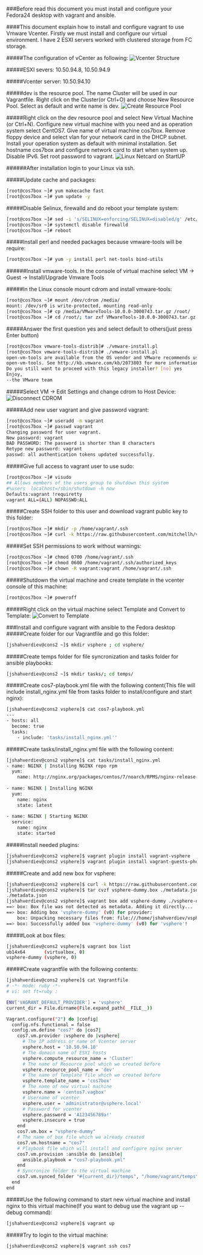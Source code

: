 ###Before read this document you must install and configure your Fedora24 desktop with vagrant and ansible.

####This document explain how to install and configure vagrant to use Vmware Vcenter. Firstly we must install and configure our virtual environment. I have 2 ESXI servers worked with clustered storage from FC storage.

#####The configuration of vCenter as following:
![Vcenter Structure](images/vcenter-structure.png)

#####ESXI severs:
10.50.94.8, 10.50.94.9

#####Vcenter server:
10.50.94.10

#####dev is the resource pool. The name Cluster will be used in our Vagrantfile. Right click on the Cluster(or Ctrl+O) and choose New Resource Pool. Select as default and write name is dev.
![Create Resource Pool](images/create-resource-pool.png)

#####Right click on the dev resource pool and select New Virtual Machine (or Ctrl+N). Configure new virtual machine with you need and as operation system select CentOS7. Give name of virtual machine cos7box. Remove floppy device and select vlan for your network card in the DHCP subnet. Install your operation system as default with minimal installation. Set hostname cos7box and configure network card to start when system up. Disable IPv6. Set root password to vagrant.
![Linux Netcard on StartUP](images/linux-network-card-startup.png)

######After installation login to your Linux via ssh. 

#####Update cache and packages:
```sh
[root@cos7box ~]# yum makecache fast
[root@cos7box ~]# yum update -y
```

#####Disable Selinux, firewalld and do reboot your template system:
```sh
[root@cos7box ~]# sed -i 's/SELINUX=enforcing/SELINUX=disabled/g' /etc/selinux/config
[root@cos7box ~]# systemctl disable firewalld
[root@cos7box ~]# reboot
```
#####Install perl and needed packages because vmware-tools will be require:
```sh
[root@cos7box ~]# yum -y install perl net-tools bind-utils
```
######Install vmware-tools. In the console of virtual machine select VM -> Guest -> Install/Upgrade Vmware Tools 

#####In the Linux console mount cdrom and install vmware-tools:
```sh
[root@cos7box ~]# mount /dev/cdrom /media/
mount: /dev/sr0 is write-protected, mounting read-only
[root@cos7box ~]# cp /media/VMwareTools-10.0.0-3000743.tar.gz /root/
[root@cos7box ~]# cd /root/; tar zxf VMwareTools-10.0.0-3000743.tar.gz ; cd vmware-tools-distrib/
```

#####Answer the first question yes and select default to others(just press Enter button)
```sh
[root@cos7box vmware-tools-distrib]# ./vmware-install.pl
[root@cos7box vmware-tools-distrib]# ./vmware-install.pl
open-vm-tools are available from the OS vendor and VMware recommends using
open-vm-tools. See http://kb.vmware.com/kb/2073803 for more information.
Do you still want to proceed with this legacy installer? [no] yes
Enjoy,
--the VMware team
```

#####Select VM -> Edit Settings and change cdrom to Host Device:
![Disconnect CDROM](images/unlock-cdrom.png)

#####Add new user vagrant and give password vagrant:
```sh
[root@cos7box ~]# useradd -m vagrant
[root@cos7box ~]# passwd vagrant
Changing password for user vagrant.
New password: vagrant
BAD PASSWORD: The password is shorter than 8 characters
Retype new password: vagrant
passwd: all authentication tokens updated successfully.
```

#####Give full access to vagrant user to use sudo:
```sh
[root@cos7box ~]# visudo
## Allows members of the users group to shutdown this system
#%users  localhost=/sbin/shutdown -h now
Defaults:vagrant !requiretty
vagrant ALL=(ALL) NOPASSWD:ALL
```

#####Create SSH folder to this user and download vagrant public key to this folder:
```sh
[root@cos7box ~]# mkdir -p /home/vagrant/.ssh
[root@cos7box ~]# curl -k https://raw.githubusercontent.com/mitchellh/vagrant/master/keys/vagrant.pub -o /home/vagrant/.ssh/authorized_keys
```

#####Set SSH permissions to work without warnings:
```sh
[root@cos7box ~]# chmod 0700 /home/vagrant/.ssh
[root@cos7box ~]# chmod 0600 /home/vagrant/.ssh/authorized_keys
[root@cos7box ~]# chown -R vagrant:vagrant /home/vagrant/.ssh
```

#####Shutdown the virtual machine and create template in the vcenter console of this machine:
```sh
[root@cos7box ~]# poweroff
```

#####Right click on the virtual machine select Template and Convert to Template:
![Convert to Template](images/create-template.png)


###Install and configure vagrant with ansible to the Fedora desktop
#####Create folder for our Vagrantfile and go this folder:
```sh
[jshahverdiev@cons2 ~]$ mkdir vsphere ; cd vsphere/
```

#####Create temps folder for file syncronization and tasks folder for ansible playbooks:
```sh
[jshahverdiev@cons2 ~]$ mkdir tasks/; cd temps/
```

#####Create cos7-playbook.yml file with the following content(This file will include install_nginx.yml file from tasks folder to install/configure and start nginx):
```sh
[jshahverdiev@cons2 vsphere]$ cat cos7-playbook.yml 
---
- hosts: all
  become: true
  tasks:
    - include: 'tasks/install_nginx.yml''
```

#####Create tasks/install_nginx.yml file with the following content:
```sh
[jshahverdiev@cons2 vsphere]$ cat tasks/install_nginx.yml 
- name: NGINX | Installing NGINX repo rpm
  yum:
    name: http://nginx.org/packages/centos/7/noarch/RPMS/nginx-release-centos-7-0.el7.ngx.noarch.rpm
 
- name: NGINX | Installing NGINX
  yum:
    name: nginx
    state: latest
 
- name: NGINX | Starting NGINX
  service:
    name: nginx
    state: started 
```

#####Install needed plugins:
```sh
[jshahverdiev@cons2 vsphere]$ vagrant plugin install vagrant-vsphere  
[jshahverdiev@cons2 vsphere]$ vagrant plugin install vagrant-guests-photon
```

#####Create and add new box for vsphere:
```sh
[jshahverdiev@cons2 vsphere]$ curl -k https://raw.githubusercontent.com/nsidc/vagrant-vsphere/master/example_box/metadata.json -O
[jshahverdiev@cons2 vsphere]$ tar cvzf vsphere-dummy.box ./metadata.json 
./metadata.json
[jshahverdiev@cons2 vsphere]$ vagrant box add vsphere-dummy ./vsphere-dummy.box
==> box: Box file was not detected as metadata. Adding it directly...
==> box: Adding box 'vsphere-dummy' (v0) for provider: 
    box: Unpacking necessary files from: file:///home/jshahverdiev/vsphere/vsphere-dummy.box
==> box: Successfully added box 'vsphere-dummy' (v0) for 'vsphere'!
```

#####Look at box files:
```sh
[jshahverdiev@cons2 vsphere]$ vagrant box list 
ub14x64       (virtualbox, 0)
vsphere-dummy (vsphere, 0)
```

#####Create vagrantfile with the following contents:
```sh
[jshahverdiev@cons2 vsphere]$ cat Vagrantfile 
# -*- mode: ruby -*-
# vi: set ft=ruby :

ENV['VAGRANT_DEFAULT_PROVIDER'] = 'vsphere'
current_dir = File.dirname(File.expand_path(__FILE__))

Vagrant.configure("2") do |config|
  config.nfs.functional = false
  config.vm.define "cos7" do |cos7|
    cos7.vm.provider :vsphere do |vsphere|
      # The IP address or name of Vcenter server
      vsphere.host = '10.50.94.10'
      # The domain name of ESXI hosts
      vsphere.compute_resource_name = 'Cluster'
      # The name of Resource pool which we created before
      vsphere.resource_pool_name = 'dev'
      # The name of Template file which we created before
      vsphere.template_name = 'cos7box'
      # The name of new virtual machine
      vsphere.name = 'centos7.vagbox'
      # Username of vcenter 
      vsphere.user = 'administrator@vsphere.local'
      # Password for vcenter
      vsphere.password = 'A123456789a!'
      vsphere.insecure = true
    end
    cos7.vm.box = "vsphere-dummy"
    # The name of box file which we already created
    cos7.vm.hostname = "cos7"
    # Playbook file which will install and configure nginx server
    cos7.vm.provision :ansible do |ansible|
      ansible.playbook = "cos7-playbook.yml"
    end
    # Syncronize folder to the virtual machine
    cos7.vm.synced_folder "#{current_dir}/temps", "/home/vagrant/temps", owner: "vagrant", group: "vagrant"
  end
end  
```

#####Use the following command to start new virtual machine and install nginx to this virtual machine(If you want to debug use the vagrant up --debug command):
```sh
[jshahverdiev@cons2 vsphere]$ vagrant up
```

#####Try to login to the virtual machine:
```sh
[jshahverdiev@cons2 vsphere]$ vagrant ssh cos7
```
